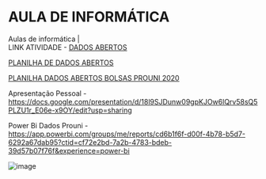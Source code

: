 # AULA DE INFORMÁTICA
Aulas de informática |  
LINK ATIVIDADE - [DADOS ABERTOS](https://fatecspgov-my.sharepoint.com/:u:/r/personal/maria_nascimento50_fatec_sp_gov_br/Documents/Arquivos%20de%20Chat%20do%20Microsoft%20Teams/DADOS%20ABERTOS.pbix?csf=1&web=1&e=7xDOKH)

[PLANILHA DE DADOS ABERTOS](https://fatecspgov-my.sharepoint.com/:x:/r/personal/maria_nascimento50_fatec_sp_gov_br/Documents/Microsoft%20Teams%20Chat%20Files/Quantidade%20de%20alunos%20estrangeiros%20por%20nacionalidade_2%C2%B0%20Semestre%202023-1.xlsx?d=w7f117f2db98945a1a1d071318bcbb5a4&csf=1&web=1&e=xHHqVi)

[PLANILHA DADOS ABERTOS BOLSAS PROUNI 2020](https://dadosabertos.mec.gov.br/images/conteudo/prouni/2020/ProuniRelatorioDadosAbertos2020.csv)

Apresentação Pessoal - https://docs.google.com/presentation/d/18l9SJDunw09gpKJOw6lQrv58sQ5PLZU1r_E06e-x9OY/edit?usp=sharing

Power Bi Dados Prouni - https://app.powerbi.com/groups/me/reports/cd6b1f6f-d00f-4b78-b5d7-6292a67dab95?ctid=cf72e2bd-7a2b-4783-bdeb-39d57b07f76f&experience=power-bi

![image](https://github.com/user-attachments/assets/1504d03c-3458-48d1-98b3-a3635efa4272)
